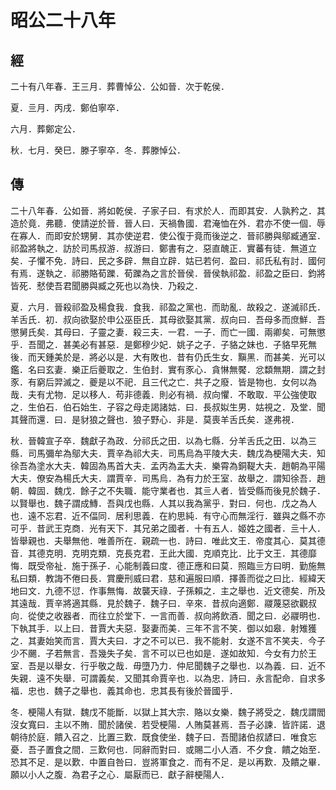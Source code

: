 # 昭公二十八年
## 經

二十有八年春．王三月．葬曹悼公．公如晉．次于乾侯．

夏．亖月．丙戌．鄭伯寧卒．

六月．葬鄭定公．

秋．七月．癸巳．滕子寧卒．冬．葬滕悼公．

## 傳

二十八年春．公如晉．將如乾侯．子家子曰．有求於人．而即其安．人孰矜之．其造於竟．弗聽．使請逆於晉．晉人曰．天禍魯國．君淹恤在外．君亦不使一個．辱在寡人．而即安於甥舅．其亦使逆君．使公復于竟而後逆之．晉祁勝與鄔臧通室．祁盈將執之．訪於司馬叔游．叔游曰．鄭書有之．惡直醜正．實蕃有徒．無道立矣．子懼不免．詩曰．民之多辟．無自立辟．姑已若何．盈曰．祁氏私有討．國何有焉．遂執之．祁勝賂荀躒．荀躒為之言於晉侯．晉侯執祁盈．祁盈之臣曰．鈞將皆死．憖使吾君聞勝與臧之死也以為快．乃殺之．

夏．六月．晉殺祁盈及楊食我．食我．祁盈之黨也．而助亂．故殺之．遂滅祁氏．羊舌氏．初．叔向欲娶於申公巫臣氏．其母欲娶其黨．叔向曰．吾母多而庶鮮．吾懲舅氏矣．其母曰．子靈之妻．殺三夫．一君．一子．而亡一國．兩卿矣．可無懲乎．吾聞之．甚美必有甚惡．是鄭穆少妃．姚子之子．子貉之妹也．子貉早死無後．而天鍾美於是．將必以是．大有敗也．昔有仍氏生女．黰黑．而甚美．光可以鑑．名曰玄妻．樂正后夔取之．生伯封．實有豕心．貪惏無饜．忿纇無期．謂之封豕．有窮后羿滅之．夔是以不祀．且三代之亡．共子之廢．皆是物也．女何以為哉．夫有尤物．足以移人．苟非德義．則必有禍．叔向懼．不敢取．平公強使取之．生伯石．伯石始生．子容之母走謁諸姑．曰．長叔姒生男．姑視之．及堂．聞其聲而還．曰．是豺狼之聲也．狼子野心．非是．莫喪羊舌氏矣．遂弗視．

秋．晉韓宣子卒．魏獻子為政．分祁氏之田．以為七縣．分羊舌氏之田．以為三縣．司馬彌牟為鄔大夫．賈辛為祁大夫．司馬烏為平陵大夫．魏戊為梗陽大夫．知徐吾為塗水大夫．韓固為馬首大夫．孟丙為盂大夫．樂霄為銅鞮大夫．趙朝為平陽大夫．僚安為楊氏大夫．謂賈辛．司馬烏．為有力於王室．故舉之．謂知徐吾．趙朝．韓固．魏戊．餘子之不失職．能守業者也．其亖人者．皆受縣而後見於魏子．以賢舉也．魏子謂成鱄．吾與戊也縣．人其以我為黨乎．對曰．何也．戊之為人也．遠不忘君．近不偪同．居利思義．在約思純．有守心而無淫行．雖與之縣不亦可乎．昔武王克商．光有天下．其兄弟之國者．十有五人．姬姓之國者．亖十人．皆舉親也．夫舉無他．唯善所在．親疏一也．詩曰．唯此文王．帝度其心．莫其德音．其德克明．克明克類．克長克君．王此大國．克順克比．比于文王．其德靡悔．既受帝祉．施于孫子．心能制義曰度．德正應和曰莫．照臨亖方曰明．勤施無私曰類．教誨不倦曰長．賞慶刑威曰君．慈和遍服曰順．擇善而從之曰比．經緯天地曰文．九德不愆．作事無悔．故襲天祿．子孫賴之．主之舉也．近文德矣．所及其遠哉．賈辛將適其縣．見於魏子．魏子曰．辛來．昔叔向適鄭．鬷蔑惡欲觀叔向．從使之收器者．而往立於堂下．一言而善．叔向將飲酒．聞之曰．必鬷明也．下執其手．以上曰．昔賈大夫惡．娶妻而美．三年不言不笑．御以如皋．射雉獲之．其妻始笑而言．賈大夫曰．才之不可以已．我不能射．女遂不言不笑夫．今子少不颺．子若無言．吾幾失子矣．言不可以已也如是．遂如故知．今女有力於王室．吾是以舉女．行乎敬之哉．毋墮乃力．仲尼聞魏子之舉也．以為義．曰．近不失親．遠不失舉．可謂義矣．又聞其命賈辛也．以為忠．詩曰．永言配命．自求多福．忠也．魏子之舉也．義其命也．忠其長有後於晉國乎．

冬．梗陽人有獄．魏戊不能斷．以獄上其大宗．賂以女樂．魏子將受之．魏戊謂閻沒女寬曰．主以不賄．聞於諸侯．若受梗陽．人賄莫甚焉．吾子必諫．皆許諾．退朝待於庭．饋入召之．比置三歎．既食使坐．魏子曰．吾聞諸伯叔諺曰．唯食忘憂．吾子置食之間．三歎何也．同辭而對曰．或賜二小人酒．不夕食．饋之始至．恐其不足．是以歎．中置自咎曰．豈將軍食之．而有不足．是以再歎．及饋之畢．願以小人之腹．為君子之心．屬厭而已．獻子辭梗陽人．

